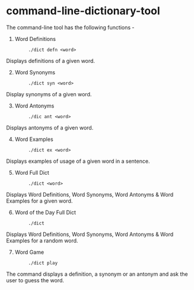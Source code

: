 # command-line-dictionary-tool

The command-line tool has the following functions - 

1. Word Definitions

            ./dict defn <word>

Displays definitions of a given word.

2. Word Synonyms

            ./dict syn <word>

Display synonyms of a given word. 

3. Word Antonyms

            ./dic ant <word>

Displays antonyms of a given word.

4. Word Examples

            ./dict ex <word>

Displays examples of usage of a given word in a sentence. 

5. Word Full Dict

            ./dict <word>

Displays Word Definitions, Word Synonyms, Word Antonyms & Word Examples for a given word.

6. Word of the Day Full Dict

            ./dict

Displays Word Definitions, Word Synonyms, Word Antonyms & Word Examples for a random word.

7. Word Game

            ./dict play

The command displays a definition, a synonym or an antonym and ask the user to guess the word. 
